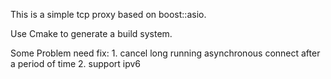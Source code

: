 This is a simple tcp proxy based on boost::asio.

Use Cmake to generate a build system. 

Some Problem need fix:  1. cancel long running asynchronous connect after a period of time    2. support ipv6


